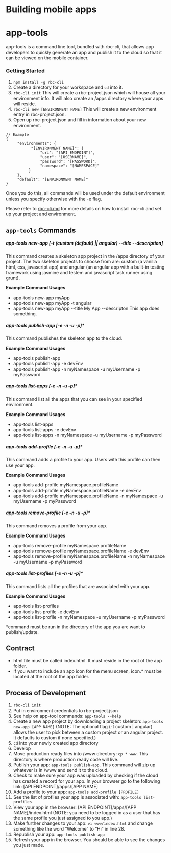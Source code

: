 Building mobile apps
=====================
# app-tools
app-tools is a command line tool, bundled with rbc-cli, that allows app developers to quickly generate
an app and publish it to the cloud so that it can be viewed on the mobile container.

### Getting Started

1. `npm install -g rbc-cli`
2. Create a directory for your workspace and `cd` into it.
3. `rbc-cli init` This will create a rbc-project.json which will house all your environment info. It will
also create an /apps directory where your apps will reside.
4. `rbc-cli new [ENVIRONMENT NAME]` This will create a new environment entry in rbc-project.json.
5. Open up rbc-project.json and fill in information about your new environment. <br>
```
// Example
{
     "environments": {
           "[ENVIRONMENT NAME]": {
               "uri": "[API ENDPOINT]",
               "user": "[USERNAME]",
               "password": "[PASSWORD]",
               "namespace": "[NAMESPACE]"
          }
     },
     "default": "[ENVIRONMENT NAME]"
}
```
Once you do this, all commands will be used under the default environment unless you specify otherwise with the -e flag.


Please refer to [rbc-cli.md](rbc-cli.md) for more details on how to install rbc-cli and set up
your project and environment.


## `app-tools` Commands
##### app-tools new-app <app name> [-t (custom (default) || angular) --title --description]
This command creates a skeleton app project in the /apps directory of your project. The two skeleton projects to choose
from are: custom (a vanilla html, css, javascript app) and angular (an angular app with a built-in testing framework using
jasmine and testem and javascript task runner using grunt).

**Example Command Usages**
* app-tools new-app myApp
* app-tools new-app myApp -t angular
* app-tools new-app myApp --title My App --descripton This app does something.

##### app-tools publish-app [-e -n -u -p]*
This command publishes the skeleton app to the cloud.

**Example Command Usages**
* app-tools publish-app
* app-tools publish-app -e devEnv
* app-tools publish-app -n myNamespace -u myUsername -p myPassword

##### app-tools list-apps [-e -n -u -p]*
This command list all the apps that you can see in your specified environment.

**Example Command Usages**
* app-tools list-apps
* app-tools list-apps -e devEnv
* app-tools list-apps -n myNamespace -u myUsername -p myPassword

##### app-tools add-profile <full profile name> [-e -n -u -p]*
This command adds a profile to your app. Users with this profile can then use your app.

**Example Command Usages**
* app-tools add-profile myNamespace.profileName
* app-tools add-profile myNamespace.profileName -e devEnv
* app-tools add-profile myNamespace.profileName -n myNamespace -u myUsername -p myPassword

##### app-tools remove-profile <full profile name> [-e -n -u -p]*
This command removes a profile from your app.

**Example Command Usages**
* app-tools remove-profile myNamespace.profileName
* app-tools remove-profile myNamespace.profileName -e devEnv
* app-tools remove-profile myNamespace.profileName -n myNamespace -u myUsername -p myPassword

##### app-tools list-profiles [-e -n -u -p]*

This command lists all the profiles that are associated with your app.

**Example Command Usages**
* app-tools list-profiles
* app-tools list-profile -e devEnv
* app-tools list-profile -n myNamespace -u myUsername -p myPassword

*command must be run in the directory of the app you are want to publish/update.

## Contract
* html file must be called index.html. It must reside in the root of the app folder.
* If you want to include an app icon for the menu screen,
 icon.* must be located at the root of the app folder.

## Process of Development
1. `rbc-cli init`
2. Put in environment credentials to rbc-project.json
1. See help on app-tool commands: `app-tools --help`
2. Create a new app project by downloading a project skeleton: `app-tools new-app [APP NAME]` (NOTE: The
optional flag (-t custom | angular) allows the user to pick between a custom project or an angular project. It defaults to custom if none specified.)
3. `cd` into your newly created app directory
4. Develop
4. Move production ready files into /www directory: `cp * www`. This directory is where production ready code will live.
5. Publish your app: `app-tools publish-app`. This command will zip up whatever is in /www and send it to the cloud.
6. Check to make sure your app was uploaded by checking if the cloud has created a record for your app. In your browser go to the following link: [API ENDPOINT]/apps/[APP NAME]
9. Add a profile to your app: `app-tools add-profile [PROFILE]`
9. See the list of profiles your app is associated with: `app-tools list-profiles`
10. View your app in the browser: [API ENDPOINT]/apps/[APP NAME]/index.html (NOTE: you need to be logged in as a user that has the same profile you just assigned to you app.)
11. Make further changes to your app: `vi www/index.html` and change something like the word “Welcome” to “Hi” in line 28.
12. Republish your app: `app-tools publish-app`
13. Refresh your app in the browser. You should be able to see the changes you just made.


